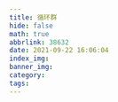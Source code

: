 ```yaml
---
title: 循环群
hide: false
math: true
abbrlink: 38632
date: 2021-09-22 16:06:04
index_img:
banner_img:
category:
tags:
---
```

